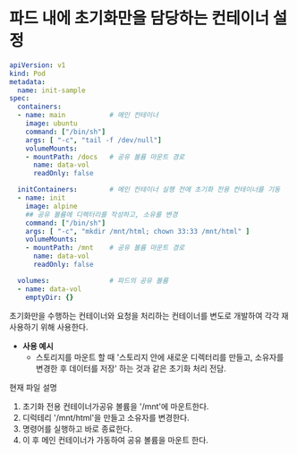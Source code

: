 # **파드 내에 초기화만을 담당하는 컨테이너 설정**

```yaml
apiVersion: v1
kind: Pod
metadata:
  name: init-sample
spec:
  containers:
  - name: main           # 메인 컨테이너
    image: ubuntu
    command: ["/bin/sh"]
    args: [ "-c", "tail -f /dev/null"]
    volumeMounts:
    - mountPath: /docs   # 공유 볼륨 마운트 경로
      name: data-vol
      readOnly: false

  initContainers:        # 메인 컨테이너 실행 전에 초기화 전용 컨테이너를 기동 
  - name: init
    image: alpine
    ## 공유 볼륨에 디렉터리를 작성하고, 소유를 변경
    command: ["/bin/sh"]
    args: [ "-c", "mkdir /mnt/html; chown 33:33 /mnt/html" ]
    volumeMounts:
    - mountPath: /mnt    # 공유 볼륨 마운트 경로 
      name: data-vol
      readOnly: false

  volumes:               # 파드의 공유 볼륨
  - name: data-vol
    emptyDir: {}
```

초기화만을 수행하는 컨테이너와 요청을 처리하는 컨테이너를 변도로 개발하여 각각 재사용하기 위해 사용한다.
- **사용 예시**
    - 스토리지를 마운트 할 때 '스토리지 안에 새로운 디렉터리를 만들고, 소유자를 변경한 후 데이터를 저장' 하는 것과 같은 초기화 처리 전담.


현재 파일 설명

1. 초기화 전용 컨테이너가공유 볼륨을 '/mnt'에 마운트한다.
2. 디럭테리 '/mnt/html'을 만들고 소유자를 변경한다.
3. 명령어를 실행하고 바로 종료한다.
4. 이 후 메인 컨테이너가 가동하여 공유 볼륨을 마운트 한다.

